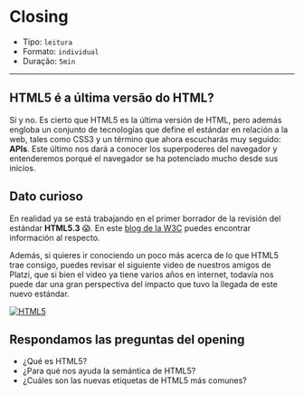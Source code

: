 # Closing

- Tipo: `leitura`
- Formato: `individual`
- Duração: `5min`

***

## HTML5 é a última versão do HTML?

Sí y no. Es cierto que HTML5 es la última versión de HTML, pero además engloba
un conjunto de tecnologías que define el estándar en relación a la web, tales
como CSS3 y un término que ahora escucharás muy seguido: **APIs**. Este último
nos dará a conocer los superpoderes del navegador y entenderemos porqué el
navegador se ha potenciado mucho desde sus inicios.

## Dato curioso

En realidad ya se está trabajando en el primer borrador de la revisión del
estándar **HTML5.3** :scream:. En este [blog de la W3C](https://www.w3.org/blog/2017/12/html-5-2-is-done-html-5-3-is-coming/)
puedes encontrar información al respecto.

Además, si quieres ir conociendo un poco más acerca de lo que HTML5 trae consigo,
puedes revisar el siguiente video de nuestros amigos de Platzi, que si bien el
video ya tiene varios años en internet, todavía nos puede dar una gran
perspectiva del impacto que tuvo la llegada de este nuevo estándar.

[![HTML5](https://img.youtube.com/vi/RBbviZLKEG0/0.jpg)](https://youtu.be/RBbviZLKEG0)

## Respondamos las preguntas del opening

- ¿Qué es HTML5?
- ¿Para qué nos ayuda la semántica de HTML5?
- ¿Cuáles son las nuevas etiquetas de HTML5 más comunes?
